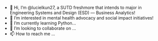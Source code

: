 - 👋 Hi, I’m @lucielkun27, a SUTD freshmore that intends to major in Engineering Systems and Design (ESD) — Business Analytics!
- 👀 I’m interested in mental health advocacy and social impact initiatives!
- 🌱 I’m currently learning Python...
- 💞️ I’m looking to collaborate on ...
- 📫 How to reach me ...

<!---
lucielkun27/lucielkun27 is a ✨ special ✨ repository because its `README.md` (this file) appears on your GitHub profile.
You can click the Preview link to take a look at your changes.
--->
